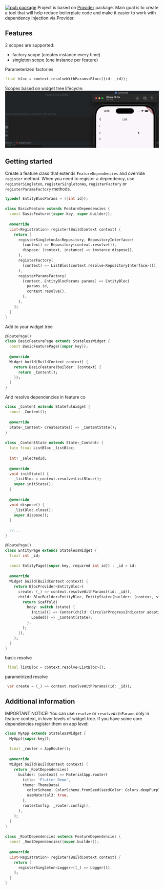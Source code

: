 <!--
This README describes the package. If you publish this package to pub.dev,
this README's contents appear on the landing page for your package.

For information about how to write a good package README, see the guide for
[writing package pages](https://dart.dev/tools/pub/writing-package-pages).

For general information about developing packages, see the Dart guide for
[creating packages](https://dart.dev/guides/libraries/create-packages)
and the Flutter guide for
[developing packages and plugins](https://flutter.dev/to/develop-packages).
-->
[![pub package](https://img.shields.io/pub/v/context_di.svg)](https://pub.dev/packages/context_di)
Project is based on [Provider](https://pub.dev/packages/provider) package.
Main goal is to create a tool that will help reduce boilerplate code and
make it easier to work with dependency injection via Provider.

## Features
2 scopes are supported:
- factory scope (creates instance every time)
- singleton scope (one instance per feature)

Parameterized factories
```dart
final bloc = context.resolveWithParams<Bloc>((id: _id));
```

Scopes based on widget tree lifecycle:
![dispose.gif](dispose.gif)

## Getting started
Create a feature class that extends `FeatureDependencies` and override `register` method.
When you need to register a dependency, use `registerSingleton`, `registerSingletonAs`, `registerFactory` or `registerParamsFactory` methods.

```dart
typedef EntityBlocParams = ({int id});

class BasicFeature extends FeatureDependencies {
  const BasicFeature({super.key, super.builder});

  @override
  List<Registration> register(BuildContext context) {
    return [
      registerSingletonAs<Repository, RepositoryInterface>(
        (context) => Repository(context.resolve()),
        dispose: (context, instance) => instance.dispose(),
      ),
      registerFactory(
        (context) => ListBloc(context.resolve<RepositoryInterface>()),
      ),
      registerParamsFactory(
        (context, EntityBlocParams params) => EntityBloc(
          params.id,
          context.resolve(),
        ),
      ),
    ];
  }
}
```

Add to your widget tree
```dart
@RoutePage()
class BasicFeaturePage extends StatelessWidget {
  const BasicFeaturePage({super.key});

  @override
  Widget build(BuildContext context) {
    return BasicFeature(builder: (context) {
      return _Content();
    });
  }
}
```

And resolve dependencies in feature co
```dart
class _Content extends StatefulWidget {
  const _Content();

  @override
  State<_Content> createState() => _ContentState();
}

class _ContentState extends State<_Content> {
  late final ListBloc _listBloc;

  int? _selectedId;

  @override
  void initState() {
    _listBloc = context.resolve<ListBloc>();
    super.initState();
  }

  @override
  void dispose() {
    _listBloc.close();
    super.dispose();
  }

  //...
}
```
```dart
@RoutePage()
class EntityPage extends StatelessWidget {
  final int _id;

  const EntityPage({super.key, required int id}) : _id = id;

  @override
  Widget build(BuildContext context) {
    return BlocProvider<EntityBloc>(
      create: (_) => context.resolveWithParams((id: _id)),
      child: BlocBuilder<EntityBloc, EntityState>(builder: (context, state) {
        return Scaffold(
          body: switch (state) {
            Initial() => Center(child: CircularProgressIndicator.adaptive()),
            Loaded() => _Content(state),
          },
        );
      }),
    );
  }
}
```

basic resolve
```dart
 final listBloc = context.resolve<ListBloc>();
```

parametrized resolve
```dart
 var create = (_) => context.resolveWithParams((id: _id));
```

## Additional information

IMPORTANT NOTICE! You can use `resolve` or `resolveWithParams` only in feature context, in lover levels of widget tree.
If you have some core dependencies register them on app level:
```dart
class MyApp extends StatelessWidget {
  MyApp({super.key});

  final _router = AppRouter();

  @override
  Widget build(BuildContext context) {
    return _RootDependencies(
      builder: (context) => MaterialApp.router(
        title: 'Flutter Demo',
        theme: ThemeData(
          colorScheme: ColorScheme.fromSeed(seedColor: Colors.deepPurple),
          useMaterial3: true,
        ),
        routerConfig: _router.config(),
      ),
    );
  }
}

class _RootDependencies extends FeatureDependencies {
  const _RootDependencies({super.builder});

  @override
  List<Registration> register(BuildContext context) {
    return [
      registerSingleton<Logger>((_) => Logger()),
    ];
  }
}
```

